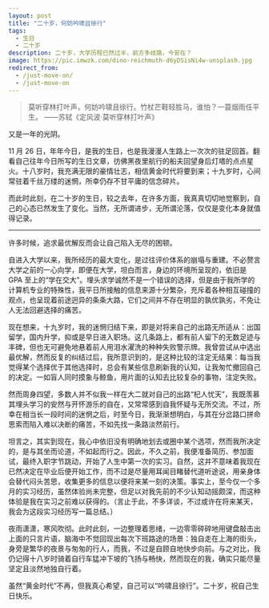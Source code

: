```yaml
---
layout: post
title: "二十岁，何妨吟啸且徐行"
tags:
  - 生日
  - 二十岁
description: 二十岁，大学历程已然过半，前方多歧路，今安在？
image: https://pic.imwzk.com/dino-reichmuth-d6yDSisNi4w-unsplash.jpg
redirect_from:
  - /just-move-on/
  - /just-move-on
---
```


> 莫听穿林打叶声，何妨吟啸且徐行。竹杖芒鞋轻胜马，谁怕？一蓑烟雨任平生。 ——苏轼《定风波·莫听穿林打叶声》

又是一年的光阴。

11 月 26 日，年年今日，是我的生日，也是我漫漫人生路上一次次的驻足回首。翻看自己往年今日所写的生日文章，彷佛黑夜里航行的船夫回望身后灯塔的点点星火。十八岁时，我充满无限的豪情壮志，相信黄金时代将要到来；十九岁时，心间常驻着千丝万缕的迷惘，所幸仍存不甘平庸的信念碎片。

而此时此刻，在二十岁的生日，较之去年，在许多方面，我真真切切地觉察到，自己的心态已然发生了变化。当然，无所谓进步，无所谓沦落，仅仅是变化本身就值得记录。

---

许多时候，追求最优解反而会让自己陷入无尽的困顿。

自进入大学以来，我所经历的最大变化，是过往评价体系的崩塌与重建。不必赘言大学之前的一心向学，即便在大学，坦白而言，身边的环境所呈现的，依旧是 GPA 至上的“学在交大”。埋头求学诚然不是一个错误的选择，但是由于我所学的计算机专业的特殊性，我平日所接触的信息来源十分繁杂，充斥着各种相互碰撞的观点，也呈现着前途迥异的条条大路，它们之间并不存在明显的孰优孰劣，不免让人无法回避选择的痛苦。

现在想来，十九岁时，我的迷惘归结下来，即是对将来自己的出路无所适从：出国留学，国内升学，抑或是早日进入职场。这几条路上，都有前人留下的无数足迹与丰碑，但也无可避免地悬着前人用泪水濯洗的种种失败警示牌。我曾尝试从中选出最优解，然而反复的纠结过后，我所意识到的，是这种比较的注定无结果：每当我觉得某个选择优于其他选择时，总会有某些信息刷新我的认知，让我匆忙撤回自己的决定。一如盲人同时摸象与鲸鱼，用片面的认知去比较复杂的事物，注定失败。

然而周身四望，多数人并不似我一样在大二就对自己的出路“杞人忧天”，我既羡慕其埋头学习的安然与开怀游乐的自在，又常常感到自我怀疑与无所交流。不过，所幸在相当长一段时间的迷惘之后，时至今日，我渐渐想明白，与其在分岔路口拼命思索而陷入难以决断的痛苦，不如先找一条路淡然前行。

坦言之，其实到现在，我心中依旧没有明确地划去或圈中某个选项，然而我所决定的，是与其坐而论道，不如起而行之。因此，不久之前，我便准备简历、参加面试，最终入职字节跳动，开始了人生中第一次的实习。自然，这并不意味着我现在已然决定在毕业后便开始工作，而不过是尽量用耳闻目睹替代道听途说，用亲身体会替代闷头苦思，收集更多的信息以便将来某一刻的决策。事实上，至今仅一个多月的实习经历，虽然体验尚未完整，但足以对我先前的不少认知动摇颇深，而这种体验是我在实习之前难以获得的。（言止于此，不多详谈，不过或许在将来某天，我会为这段实习经历写一篇总结。）

夜雨潇潇，寒风吹彻。此时此刻，一边整理着思绪，一边零零碎碎地用键盘敲击出上面的只言片语，脑海中不觉回现出每次下班路途的场景：独自走在上海的街头，身旁是繁华的夜景与匆匆的行人，而我，不过是自顾自地快步向前。与之对比，我仍记得十八岁时骑着自行车猛冲下坡的飞扬与畅快，然而现在的我，确实只能尽量坚定且淡然地独自行着。

虽然“黄金时代”不再，但我真心希望，自己可以“吟啸且徐行”。二十岁，祝自己生日快乐。
